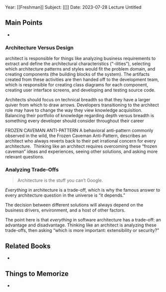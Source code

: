Year: [[Freshman]] 
Subject: [[]] 
Date: 2023-07-28 
Lecture Untitled 
## Main Points  
-
### Architecture Versus Design
architect is responsible for things like analyzing business requirements to extract and define the architectural characteristics (“-ilities”), selecting which architecture patterns and styles would fit the problem domain, and creating components (the building blocks of the system). The artifacts created from these activities are then handed off to the development team, which is responsible for creating class diagrams for each component, creating user interface screens, and developing and testing source code.

Architects should focus on technical breadth so that they have a larger quiver from which to draw arrows. Developers transitioning to the architect role may have to change the way they view knowledge acquisition. Balancing their portfolio of knowledge regarding depth versus breadth is something every developer should consider throughout their career

FROZEN CAVEMAN ANTI-PATTERN
A behavioral anti-pattern commonly observed in the wild, the Frozen Caveman Anti-Pattern, describes an architect who always reverts back to their pet irrational concern for every architecture. 
 Thinking like an architect requires overcoming these “frozen caveman” ideas and experiences, seeing other solutions, and asking more relevant questions.

### Analyzing Trade-Offs
> Architecture is the stuff you can’t Google.

_Everything_ in architecture is a trade-off, which is why the famous answer to every architecture question in the universe is “it depends.”

The decision between different solutions will always depend on the business drivers, environment, and a host of other factors.

The point here is that _everything_ in software architecture has a trade-off: an advantage and disadvantage. Thinking like an architect is analyzing these trade-offs, then asking “which is more important: extensibility or security?”

## Related Books 
-

## Things to Memorize
-
